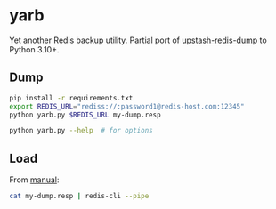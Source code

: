 # yarb

Yet another Redis backup utility. Partial port of [upstash-redis-dump](https://github.com/upstash/upstash-redis-dump)
to Python 3.10+.

## Dump

```sh
pip install -r requirements.txt
export REDIS_URL="rediss://:password1@redis-host.com:12345"
python yarb.py $REDIS_URL my-dump.resp

python yarb.py --help  # for options
```

## Load

From [manual](https://redis.io/docs/manual/patterns/bulk-loading/):

```sh
cat my-dump.resp | redis-cli --pipe
```

